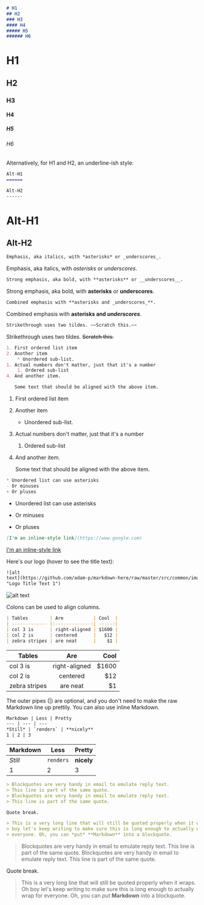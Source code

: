 ```markdown
# H1
## H2
### H3
#### H4
##### H5
###### H6
```
# H1
## H2
### H3
#### H4
##### H5
###### H6

Alternatively, for H1 and H2, an underline-ish style:

```markdown
Alt-H1
======

Alt-H2
------
```

Alt-H1
======

Alt-H2
------

```markdown
Emphasis, aka italics, with *asterisks* or _underscores_.
```
Emphasis, aka italics, with *asterisks* or _underscores_.

```markdown
Strong emphasis, aka bold, with **asterisks** or __underscores__.
```
Strong emphasis, aka bold, with **asterisks** or __underscores__.

```markdown
Combined emphasis with **asterisks and _underscores_**.
```
Combined emphasis with **asterisks and _underscores_**.

```markdown
Strikethrough uses two tildes. ~~Scratch this.~~
```
Strikethrough uses two tildes. ~~Scratch this.~~

```markdown
1. First ordered list item
2. Another item
    * Unordered sub-list.
1. Actual numbers don't matter, just that it's a number
    1. Ordered sub-list
4. And another item.

   Some text that should be aligned with the above item.
```
1. First ordered list item
2. Another item
    * Unordered sub-list.
1. Actual numbers don't matter, just that it's a number
    1. Ordered sub-list
4. And another item.

   Some text that should be aligned with the above item.

```markdown
* Unordered list can use asterisks
- Or minuses
+ Or pluses
```
* Unordered list can use asterisks
- Or minuses
+ Or pluses

```markdown
[I'm an inline-style link](https://www.google.com)
```
[I'm an inline-style link](https://www.google.com)

Here's our logo (hover to see the title text):

```markdown
![alt
text](https://github.com/adam-p/markdown-here/raw/master/src/common/images/icon48.png
"Logo Title Text 1")
```
![alt
text](https://github.com/adam-p/markdown-here/raw/master/src/common/images/icon48.png
"Logo Title Text 1")

Colons can be used to align columns.

```markdown
| Tables        | Are           | Cool  |
| ------------- |:-------------:| -----:|
| col 3 is      | right-aligned | $1600 |
| col 2 is      | centered      |   $12 |
| zebra stripes | are neat      |    $1 |
```
| Tables        | Are           | Cool  |
| ------------- |:-------------:| -----:|
| col 3 is      | right-aligned | $1600 |
| col 2 is      | centered      |   $12 |
| zebra stripes | are neat      |    $1 |

The outer pipes (|) are optional, and you don't need to make the raw Markdown
line up prettily. You can also use inline Markdown.

```markdown
Markdown | Less | Pretty
--- | --- | ---
*Still* | `renders` | **nicely**
1 | 2 | 3
```
Markdown | Less | Pretty
--- | --- | ---
*Still* | `renders` | **nicely**
1 | 2 | 3

```markdown
> Blockquotes are very handy in email to emulate reply text.
> This line is part of the same quote.
> Blockquotes are very handy in email to emulate reply text.
> This line is part of the same quote.

Quote break.

> This is a very long line that will still be quoted properly when it wraps. Oh
> boy let's keep writing to make sure this is long enough to actually wrap for
> everyone. Oh, you can *put* **Markdown** into a blockquote.
```
> Blockquotes are very handy in email to emulate reply text.
> This line is part of the same quote.
> Blockquotes are very handy in email to emulate reply text.
> This line is part of the same quote.

Quote break.

> This is a very long line that will still be quoted properly when it wraps. Oh
> boy let's keep writing to make sure this is long enough to actually wrap for
> everyone. Oh, you can *put* **Markdown** into a blockquote.
